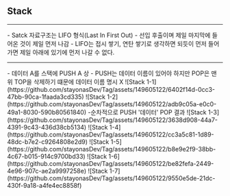 <h2>Stack</h2>
<hr>
 - Satck 자료구조는 LIFO 형식(Last In First Out) 
 - 선입 후출이며 제일 마지막에 들어온 것이 제일 먼저 나감
 - LIFO는 접시 쌓기, 연탄 쌓기로 생각하면 되듯이 먼저 들어가면 제일 아래에 있기에 먼저 나갈 수 없다.
 <hr>
 - 데이터 A를 스택에 PUSH A 상
 - PUSH는 데이터 이름이 있어야 하지만 POP은 맨 위 TOP을 삭제하기 떄문에 데이터 이름 명시 X
![Stack 1-1](https://github.com/stayonasDev/Tag/assets/149605122/6402f14d-0cc3-47bb-90ca-1faada3cd335)
![Stack 1-2](https://github.com/stayonasDev/Tag/assets/149605122/adb9c05a-e0c0-49a1-8030-590b80561840)
-순차적으로 PUSH '데이터' POP 결과
![Stack 1-3](https://github.com/stayonasDev/Tag/assets/149605122/3638d908-44a7-4391-9c43-436d38cb5134)
![Stack 1-4](https://github.com/stayonasDev/Tag/assets/149605122/cc3a5c81-1d89-48dc-b7e2-c9264808e2d9)
![Stack 1-5](https://github.com/stayonasDev/Tag/assets/149605122/b8e9e2f9-38bb-4c67-b015-914c9700bd33)
![Stack 1-6](https://github.com/stayonasDev/Tag/assets/149605122/be82fefa-2449-4e96-907c-ae2a9997258e)
![Stack 1-7](https://github.com/stayonasDev/Tag/assets/149605122/9550e5de-21dc-430f-9a18-a4fe4ec8858f)
